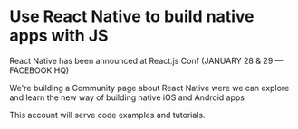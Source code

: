 # Use React Native to build native apps with JS

React Native has been announced at React.js Conf (JANUARY 28 & 29 — FACEBOOK HQ) 

We're building a Community page about React Native were we can explore and learn the new way of building
native iOS and Android apps

This account will serve code examples and tutorials.
